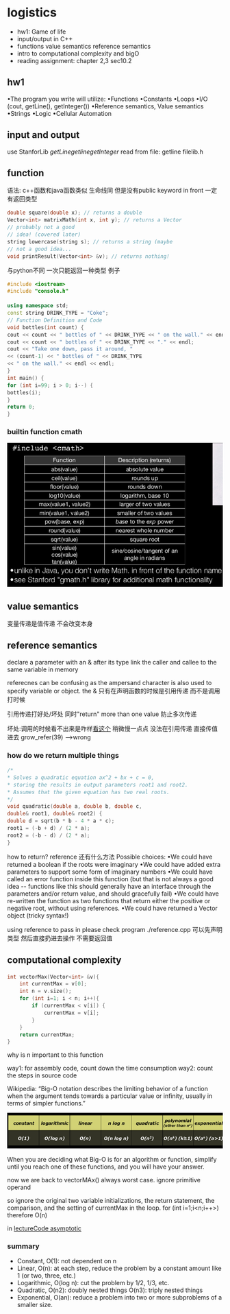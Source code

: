 # logistics
- hw1: Game of life 
- input/output in C++
- functions value semantics reference semantics
- intro to computational complexity and bigO
- reading assignment: chapter 2,3 sec10.2

## hw1
•The program you write will utilize:
•Functions
•Constants
•Loops
•I/O (cout, getLine(), getInteger())
•Reference semantics, Value semantics
•Strings
•Logic
•Cellular Automation

## input and output 
use StanforLib $getLine getline getInteger$
read from file: getline
filelib.h


## function
语法: c++函数和java函数类似 生命线同 但是没有public keyword in front
一定有返回类型 
```cpp
double square(double x); // returns a double
Vector<int> matrixMath(int x, int y); // returns a Vector
// probably not a good
// idea! (covered later)
string lowercase(string s); // returns a string (maybe
// not a good idea...
void printResult(Vector<int> &v); // returns nothing!
```
与python不同 一次只能返回一种类型 
例子
```cpp
#include <iostream>
#include "console.h"

using namespace std;
const string DRINK_TYPE = "Coke";
// Function Definition and Code
void bottles(int count) {
cout << count << " bottles of " << DRINK_TYPE << " on the wall." << endl;
cout << count << " bottles of " << DRINK_TYPE << "." << endl;
cout << "Take one down, pass it around, "
<< (count-1) << " bottles of " << DRINK_TYPE
<< " on the wall." << endl << endl;
}
int main() {
for (int i=99; i > 0; i--) {
bottles(i);
}
return 0;
}
```

### builtin function cmath

<img src="./cmath.png">

## value semantics
变量传递是值传递 不会改变本身

## reference semantics
declare a parameter with an & after its type
link the caller and callee to the same variable in memory

referecnes can be confusing as the ampersand character is also used to specify variable or object.
the & 只有在声明函数的时候是引用传递 
而不是调用打时候

引用传递打好处/坏处
同时"return" more than one value
防止多次传递

坏处:调用的时候看不出来是咋样[看这个](./valuesemantics.cpp)
稍微慢一点点 
没法在引用传递 直接传值进去 grow_refer(39) -->wrong

### how do we return multiple things

```c
/*
* Solves a quadratic equation ax^2 + bx + c = 0,
* storing the results in output parameters root1 and root2.
* Assumes that the given equation has two real roots.
*/
void quadratic(double a, double b, double c,
double& root1, double& root2) {
double d = sqrt(b * b - 4 * a * c);
root1 = (-b + d) / (2 * a);
root2 = (-b - d) / (2 * a);
}
```
how to return? reference
还有什么方法
Possible choices:
•We could have returned a boolean if the roots were imaginary
•We could have added extra parameters to support some form of imaginary numbers
•We could have called an error function inside this function (but that is not
always a good idea -- functions like this should generally have an
interface through the parameters and/or return value, and should
gracefully fail)
•We could have re-written the function as two functions that
return either the positive or negative root, without using
references.
•We could have returned a Vector<double> object (tricky syntax!)

using reference to pass in
please check program ./reference.cpp
可以先声明类型 然后直接扔进去操作 不需要返回值


## computational complexity
```c
int vectorMax(Vector<int> &v){
    int currentMax = v[0];
    int n = v.size();
    for (int i=1; i < n; i++){
        if (currentMax < v[i]) {
            currentMax = v[i];
        }
    }
    return currentMax;
}
```
why is n important to this function

way1: for assembly code, count down the time consumption
way2: count the steps in source code


Wikipedia:
“Big-O notation describes the limiting behavior of a function when
the argument tends towards a particular value or infinity, usually in terms of simpler functions.”

<img src="./bigO.png">

When you are deciding what Big-O is for an algorithm or function,
simplify until you reach one of these functions, and you will have
your answer.

now we are back to vectorMAx()
    always worst case.
    ignore primitive operand


so ignore the original two variable initializations, the return
statement, the comparison, and the setting of currentMax in the loop.
        for (int i=1;i<n;i++>)
therefore O(n)

in [lectureCode asymptotic](./allCodeLecture2/code/asymptotic/)



### summary
- Constant, O(1): not dependent on n
- Linear, O(n): at each step, reduce the problem by a constant amount like 1 (or
two, three, etc.)
- Logarithmic, O(log n): cut the problem by 1/2, 1/3, etc.
- Quadratic, O(n2): doubly nested things
O(n3): triply nested things
- Exponential, O(an): reduce a problem into two or more subproblems of a
smaller size.